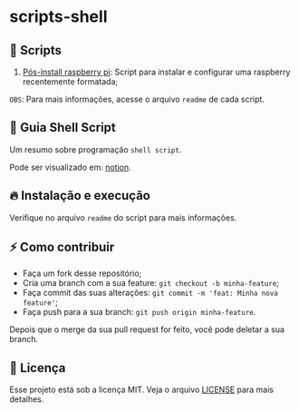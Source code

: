 # scripts-shell


## :page_facing_up:	Scripts
  1. [Pós-install raspberry pi](scripts-shell/pos_install_RASP/README.md): Script para instalar e configurar uma raspberry recentemente formatada;
  
`OBS`: Para mais informações, acesse o arquivo `readme` de cada script.


## :triangular_flag_on_post: Guia Shell Script
Um resumo sobre programação `shell script`.

Pode ser visualizado em: <a href="https://alfredosavi.notion.site/Shell-Scripting-042b0946985a4b35b2f2dca7c9e13d36" target="_blank">notion</a>.


## 🔥 Instalação e execução
Verifique no arquivo `readme` do script para mais informações.


## ⚡️ Como contribuir

- Faça um fork desse repositório;
- Cria uma branch com a sua feature: `git checkout -b minha-feature`;
- Faça commit das suas alterações: `git commit -m 'feat: Minha nova feature'`;
- Faça push para a sua branch: `git push origin minha-feature`.

Depois que o merge da sua pull request for feito, você pode deletar a sua branch.


## :memo: Licença

Esse projeto está sob a licença MIT. Veja o arquivo [LICENSE](LICENSE) para mais detalhes.
